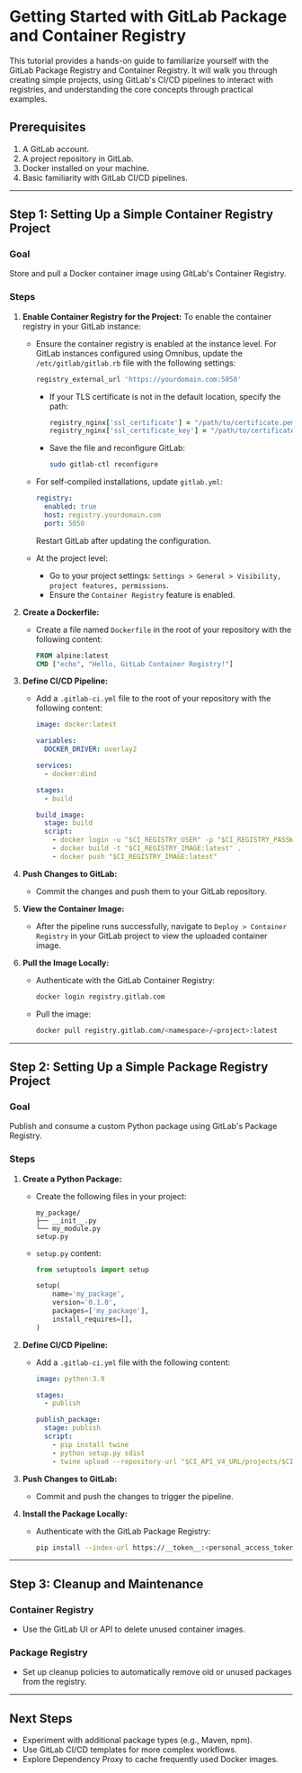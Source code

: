 # Getting Started with GitLab Package and Container Registry

This tutorial provides a hands-on guide to familiarize yourself with the GitLab Package Registry and Container Registry. It will walk you through creating simple projects, using GitLab's CI/CD pipelines to interact with registries, and understanding the core concepts through practical examples.

## Prerequisites

1. A GitLab account.
2. A project repository in GitLab.
3. Docker installed on your machine.
4. Basic familiarity with GitLab CI/CD pipelines.

---

## Step 1: Setting Up a Simple Container Registry Project

### Goal
Store and pull a Docker container image using GitLab's Container Registry.

### Steps

1. **Enable Container Registry for the Project:**
   To enable the container registry in your GitLab instance:
   - Ensure the container registry is enabled at the instance level. For GitLab instances configured using Omnibus, update the `/etc/gitlab/gitlab.rb` file with the following settings:
     ```ruby
     registry_external_url 'https://yourdomain.com:5050'
     ```
     - If your TLS certificate is not in the default location, specify the path:
       ```ruby
       registry_nginx['ssl_certificate'] = "/path/to/certificate.pem"
       registry_nginx['ssl_certificate_key'] = "/path/to/certificate.key"
       ```
     - Save the file and reconfigure GitLab:
       ```bash
       sudo gitlab-ctl reconfigure
       ```
   - For self-compiled installations, update `gitlab.yml`:
     ```yaml
     registry:
       enabled: true
       host: registry.yourdomain.com
       port: 5050
     ```
     Restart GitLab after updating the configuration.

   - At the project level:
     - Go to your project settings: `Settings > General > Visibility, project features, permissions`.
     - Ensure the `Container Registry` feature is enabled.

2. **Create a Dockerfile:**
   - Create a file named `Dockerfile` in the root of your repository with the following content:
     ```dockerfile
     FROM alpine:latest
     CMD ["echo", "Hello, GitLab Container Registry!"]
     ```

3. **Define CI/CD Pipeline:**
   - Add a `.gitlab-ci.yml` file to the root of your repository with the following content:
     ```yaml
     image: docker:latest

     variables:
       DOCKER_DRIVER: overlay2

     services:
       - docker:dind

     stages:
       - build

     build_image:
       stage: build
       script:
         - docker login -u "$CI_REGISTRY_USER" -p "$CI_REGISTRY_PASSWORD" "$CI_REGISTRY"
         - docker build -t "$CI_REGISTRY_IMAGE:latest" .
         - docker push "$CI_REGISTRY_IMAGE:latest"
     ```

4. **Push Changes to GitLab:**
   - Commit the changes and push them to your GitLab repository.

5. **View the Container Image:**
   - After the pipeline runs successfully, navigate to `Deploy > Container Registry` in your GitLab project to view the uploaded container image.

6. **Pull the Image Locally:**
   - Authenticate with the GitLab Container Registry:
     ```bash
     docker login registry.gitlab.com
     ```
   - Pull the image:
     ```bash
     docker pull registry.gitlab.com/<namespace>/<project>:latest
     ```

---

## Step 2: Setting Up a Simple Package Registry Project

### Goal
Publish and consume a custom Python package using GitLab's Package Registry.

### Steps

1. **Create a Python Package:**
   - Create the following files in your project:
     ```plaintext
     my_package/
     ├── __init__.py
     └── my_module.py
     setup.py
     ```
   - `setup.py` content:
     ```python
     from setuptools import setup

     setup(
         name='my_package',
         version='0.1.0',
         packages=['my_package'],
         install_requires=[],
     )
     ```

2. **Define CI/CD Pipeline:**
   - Add a `.gitlab-ci.yml` file with the following content:
     ```yaml
     image: python:3.9

     stages:
       - publish

     publish_package:
       stage: publish
       script:
         - pip install twine
         - python setup.py sdist
         - twine upload --repository-url "$CI_API_V4_URL/projects/$CI_PROJECT_ID/packages/pypi" -u gitlab-ci-token -p "$CI_JOB_TOKEN" dist/*
     ```

3. **Push Changes to GitLab:**
   - Commit and push the changes to trigger the pipeline.

4. **Install the Package Locally:**
   - Authenticate with the GitLab Package Registry:
     ```bash
     pip install --index-url https://__token__:<personal_access_token>@gitlab.com/api/v4/projects/<project_id>/packages/pypi/simple my_package
     ```

---

## Step 3: Cleanup and Maintenance

### Container Registry
- Use the GitLab UI or API to delete unused container images.

### Package Registry
- Set up cleanup policies to automatically remove old or unused packages from the registry.

---

## Next Steps

- Experiment with additional package types (e.g., Maven, npm).
- Use GitLab CI/CD templates for more complex workflows.
- Explore Dependency Proxy to cache frequently used Docker images.
